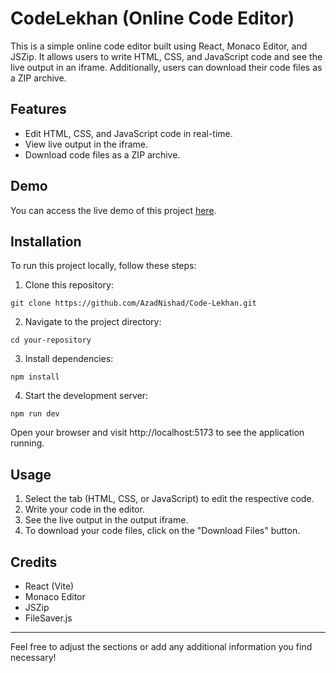 # CodeLekhan (Online Code Editor)
This is a simple online code editor built using React, Monaco Editor, and JSZip. It allows users to write HTML, CSS, and JavaScript code and see the live output in an iframe. Additionally, users can download their code files as a ZIP archive.

## Features
- Edit HTML, CSS, and JavaScript code in real-time.
- View live output in the iframe.
- Download code files as a ZIP archive.
## Demo
You can access the live demo of this project [here](https://cleditor.azadnishad.live/).

## Installation
To run this project locally, follow these steps:

1. Clone this repository:

```
git clone https://github.com/AzadNishad/Code-Lekhan.git
```
2. Navigate to the project directory:

```
cd your-repository
```
3. Install dependencies:

```
npm install
```
4. Start the development server:

```
npm run dev
```
Open your browser and visit http://localhost:5173 to see the application running.

## Usage
1. Select the tab (HTML, CSS, or JavaScript) to edit the respective code.
2. Write your code in the editor.
3. See the live output in the output iframe.
4. To download your code files, click on the "Download Files" button.
## Credits
* React (Vite)
* Monaco Editor
* JSZip
* FileSaver.js
---
Feel free to adjust the sections or add any additional information you find necessary!